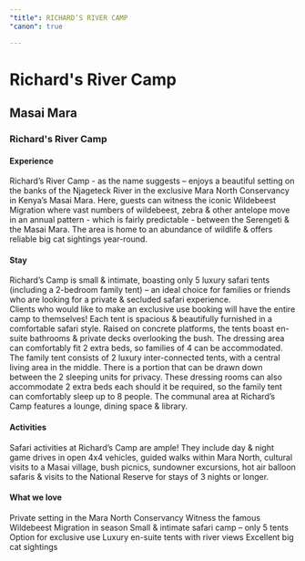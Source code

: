 ```yaml
---
"title": RICHARD’S RIVER CAMP
"canon": true

---
```


# Richard's River Camp
## Masai Mara
### Richard's River Camp

#### Experience
Richard’s River Camp - as the name suggests – enjoys a beautiful setting on the banks of the Njageteck River in the exclusive Mara North Conservancy in Kenya’s Masai Mara.
Here, guests can witness the iconic Wildebeest Migration where vast numbers of wildebeest, zebra &amp; other antelope move in an annual pattern - which is fairly predictable - between the Serengeti &amp; the Masai Mara.
The area is home to an abundance of wildlife &amp; offers reliable big cat sightings year-round.

#### Stay
Richard’s Camp is small &amp; intimate, boasting only 5 luxury safari tents (including a 2-bedroom family tent) – an ideal choice for families or friends who are looking for a private &amp; secluded safari experience.  
Clients who would like to make an exclusive use booking will have the entire camp to themselves!
Each tent is spacious &amp; beautifully furnished in a comfortable safari style.  Raised on concrete platforms, the tents boast en-suite bathrooms &amp; private decks overlooking the bush.  The dressing area can comfortably fit 2 extra beds, so families of 4 can be accommodated.
The family tent consists of 2 luxury inter-connected tents, with a central living area in the middle.  There is a portion that can be drawn down between the 2 sleeping units for privacy.  These dressing rooms can also accommodate 2 extra beds each should it be required, so the family tent can comfortably sleep up to 8 people.
The communal area at Richard’s Camp features a lounge, dining space &amp; library.

#### Activities
Safari activities at Richard’s Camp are ample!
They include day &amp; night game drives in open 4x4 vehicles, guided walks within Mara North, cultural visits to a Masai village, bush picnics, sundowner excursions, hot air balloon safaris &amp; visits to the National Reserve for stays of 3 nights or longer.


#### What we love
Private setting in the Mara North Conservancy
Witness the famous Wildebeest Migration in season
Small &amp; intimate safari camp – only 5 tents
Option for exclusive use
Luxury en-suite tents with river views
Excellent big cat sightings